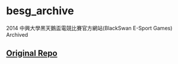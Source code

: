 # besg_archive
2014 中興大學黑天鵝盃電競比賽官方網站(BlackSwan E-Sport Games) Archived

## [Original Repo](https://github.com/s890081tonyhsu/besg)


